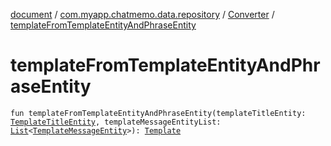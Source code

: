 [document](../../index.md) / [com.myapp.chatmemo.data.repository](../index.md) / [Converter](index.md) / [templateFromTemplateEntityAndPhraseEntity](./template-from-template-entity-and-phrase-entity.md)

# templateFromTemplateEntityAndPhraseEntity

`fun templateFromTemplateEntityAndPhraseEntity(templateTitleEntity: `[`TemplateTitleEntity`](../../com.myapp.chatmemo.data.database.entity/-template-title-entity/index.md)`, templateMessageEntityList: `[`List`](https://kotlinlang.org/api/latest/jvm/stdlib/kotlin.collections/-list/index.html)`<`[`TemplateMessageEntity`](../../com.myapp.chatmemo.data.database.entity/-template-message-entity/index.md)`>): `[`Template`](../../com.myapp.chatmemo.domain.model.entity/-template/index.md)